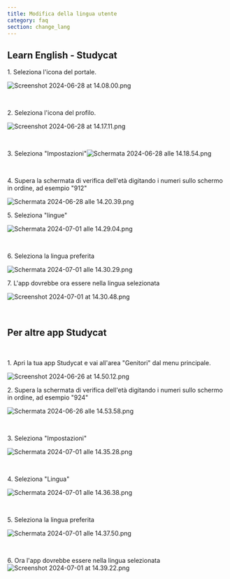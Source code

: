 ```yaml
---
title: Modifica della lingua utente
category: faq
section: change_lang
---
```

## Learn English \- Studycat

1\. Seleziona l'icona del portale.

![Screenshot 2024-06-28 at 14.08.00.png](https://help.Studycat.com/hc/article_attachments/34476207796761)

 

2\. Seleziona l'icona del profilo.

![Screenshot 2024-06-28 at 14.17.11.png](https://help.Studycat.com/hc/article_attachments/34476207805465)

 

3\. Seleziona "Impostazioni"![Schermata 2024-06-28 alle 14.18.54.png](https://help.Studycat.com/hc/article_attachments/34476197946521)

 

4\. Supera la schermata di verifica dell'età digitando i numeri sullo schermo in ordine, ad esempio "912"

![Schermata 2024-06-28 alle 14.20.39.png](https://help.Studycat.com/hc/article_attachments/34476207809817)

5\. Seleziona "lingue"

![Schermata 2024-07-01 alle 14.29.04.png](https://help.Studycat.com/hc/article_attachments/34476207810969)

 

6\. Seleziona la lingua preferita

​![Schermata 2024-07-01 alle 14.30.29.png](https://help.Studycat.com/hc/article_attachments/34476197954841)

7\. L'app dovrebbe ora essere nella lingua selezionata

![Screenshot 2024-07-01 at 14.30.48.png](https://help.Studycat.com/hc/article_attachments/34476207816729)

 

## Per altre app Studycat

 

1\. Apri la tua app Studycat e vai all'area "Genitori" dal menu principale.

![Screenshot 2024-06-26 at 14.50.12.png](https://help.Studycat.com/hc/article_attachments/34476197959449)

2\. Supera la schermata di verifica dell'età digitando i numeri sullo schermo in ordine, ad esempio "924"

![Schermata 2024-06-26 alle 14.53.58.png](https://help.Studycat.com/hc/article_attachments/34476197961241)

 

3\. Seleziona "Impostazioni"

![Schermata 2024-07-01 alle 14.35.28.png](https://help.Studycat.com/hc/article_attachments/34476207824025)

 

4\. Seleziona "Lingua"

![Schermata 2024-07-01 alle 14.36.38.png](https://help.Studycat.com/hc/article_attachments/34476207825689)

 

5\. Seleziona la lingua preferita

![Schermata 2024-07-01 alle 14.37.50.png](https://help.Studycat.com/hc/article_attachments/34476207831705)

 

6\. Ora l'app dovrebbe essere nella lingua selezionata![Screenshot 2024-07-01 at 14.39.22.png](https://help.Studycat.com/hc/article_attachments/34476197982617)